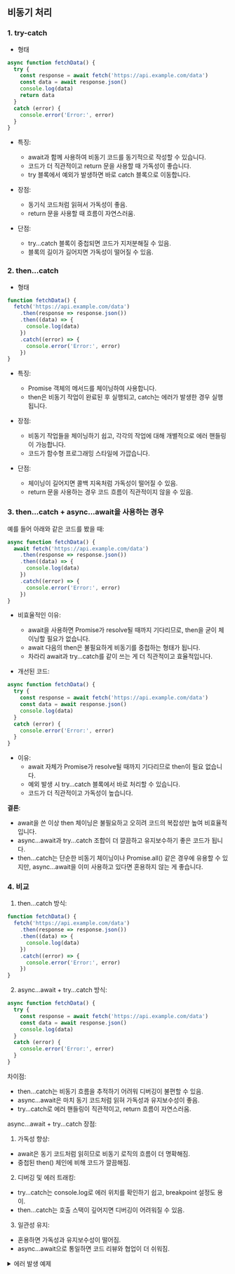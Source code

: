 ## 비동기 처리

### 1. try-catch
- 형태
```js
async function fetchData() {
  try {
    const response = await fetch('https://api.example.com/data')
    const data = await response.json()
    console.log(data)
    return data
  }
  catch (error) {
    console.error('Error:', error)
  }
}
```

- 특징:
  - await과 함께 사용하여 비동기 코드를 동기적으로 작성할 수 있습니다.
  - 코드가 더 직관적이고 return 문을 사용할 때 가독성이 좋습니다.
  - try 블록에서 예외가 발생하면 바로 catch 블록으로 이동합니다.

- 장점:
  - 동기식 코드처럼 읽혀서 가독성이 좋음.
  - return 문을 사용할 때 흐름이 자연스러움.

- 단점:
  - try...catch 블록이 중첩되면 코드가 지저분해질 수 있음.
  - 블록의 길이가 길어지면 가독성이 떨어질 수 있음.

### 2. then...catch
- 형태
```js
function fetchData() {
  fetch('https://api.example.com/data')
    .then(response => response.json())
    .then((data) => {
      console.log(data)
    })
    .catch((error) => {
      console.error('Error:', error)
    })
}
```
- 특징:
  - Promise 객체의 메서드를 체이닝하여 사용합니다.
  - then은 비동기 작업이 완료된 후 실행되고, catch는 에러가 발생한 경우 실행됩니다.

- 장점:
  - 비동기 작업들을 체이닝하기 쉽고, 각각의 작업에 대해 개별적으로 에러 핸들링이 가능합니다.
  - 코드가 함수형 프로그래밍 스타일에 가깝습니다.

- 단점:
  - 체이닝이 길어지면 콜백 지옥처럼 가독성이 떨어질 수 있음.
  - return 문을 사용하는 경우 코드 흐름이 직관적이지 않을 수 있음.

### 3. then...catch + async...await을 사용하는 경우
예를 들어 아래와 같은 코드를 봤을 때:
```js
async function fetchData() {
  await fetch('https://api.example.com/data')
    .then(response => response.json())
    .then((data) => {
      console.log(data)
    })
    .catch((error) => {
      console.error('Error:', error)
    })
}
```
- 비효율적인 이유:
  - await을 사용하면 Promise가 resolve될 때까지 기다리므로, then을 굳이 체이닝할 필요가 없습니다.
  - await 다음의 then은 불필요하게 비동기를 중첩하는 형태가 됩니다.
  - 차라리 await과 try...catch를 같이 쓰는 게 더 직관적이고 효율적입니다.

- 개선된 코드:
```js
async function fetchData() {
  try {
    const response = await fetch('https://api.example.com/data')
    const data = await response.json()
    console.log(data)
  }
  catch (error) {
    console.error('Error:', error)
  }
}
```
- 이유:
  - await 자체가 Promise가 resolve될 때까지 기다리므로 then이 필요 없습니다.
  - 예외 발생 시 try...catch 블록에서 바로 처리할 수 있습니다.
  - 코드가 더 직관적이고 가독성이 높습니다.

**결론**:
- await을 쓴 이상 then 체이닝은 불필요하고 오히려 코드의 복잡성만 높여 비효율적입니다.
- async...await과 try...catch 조합이 더 깔끔하고 유지보수하기 좋은 코드가 됩니다.
- then...catch는 단순한 비동기 체이닝이나 Promise.all() 같은 경우에 유용할 수 있지만, async...await을 이미 사용하고 있다면 혼용하지 않는 게 좋습니다.

### 4. 비교

1) then...catch 방식:
```js
function fetchData() {
  fetch('https://api.example.com/data')
    .then(response => response.json())
    .then((data) => {
      console.log(data)
    })
    .catch((error) => {
      console.error('Error:', error)
    })
}
```
2) async...await + try...catch 방식:
```js
async function fetchData() {
  try {
    const response = await fetch('https://api.example.com/data')
    const data = await response.json()
    console.log(data)
  }
  catch (error) {
    console.error('Error:', error)
  }
}
```
차이점:
- then...catch는 비동기 흐름을 추적하기 어려워 디버깅이 불편할 수 있음.
- async...await은 마치 동기 코드처럼 읽혀 가독성과 유지보수성이 좋음.
- try...catch로 에러 핸들링이 직관적이고, return 흐름이 자연스러움.

async...await + try...catch 장점:
1. 가독성 향상:
- await은 동기 코드처럼 읽히므로 비동기 로직의 흐름이 더 명확해짐.
- 중첩된 then() 체인에 비해 코드가 깔끔해짐.

2. 디버깅 및 에러 트래킹:
- try...catch는 console.log로 에러 위치를 확인하기 쉽고, breakpoint 설정도 용이.
- then...catch는 호출 스택이 깊어지면 디버깅이 어려워질 수 있음.

3. 일관성 유지:
- 혼용하면 가독성과 유지보수성이 떨어짐.
- async...await으로 통일하면 코드 리뷰와 협업이 더 쉬워짐.

<details>
<summary>에러 발생 예제</summary>

```js
fetch('https://api.example.com/data')
  .then(response => response.json())
  .then((data) => {
    console.log('Step 1:', data)
    return data.id
  })
  .then((id) => {
    console.log('Step 2:', id)
    return fetch(`https://api.example.com/detail/${id}`)
  })
  .then(detailResponse => detailResponse.json())
  .then((detailData) => {
    // 여기서 에러 발생
    console.log('Step 3:', detailData.nonExistentProperty.toUpperCase())
  })
  .catch((error) => {
    console.error('Error:', error)
  })
```
문제점:
- then 체인이 길어지면서 에러 발생 위치가 모호해짐.
- catch 블록에서는 단순히 에러 메시지만 출력되므로 어느 단계에서 에러가 발생했는지 확인하기 어려움.
특히 비동기 호출 스택 때문에 콜 스택 추적이 복잡해짐.

async...await + try...catch 사용 시 개선점:
```js
async function fetchData() {
  try {
    const response = await fetch('https://api.example.com/data')
    const data = await response.json()
    console.log('Step 1:', data)

    const id = data.id
    console.log('Step 2:', id)

    const detailResponse = await fetch(`https://api.example.com/detail/${id}`)
    const detailData = await detailResponse.json()

    // 여기서 에러 발생 시 try...catch에서 바로 잡힘
    console.log('Step 3:', detailData.nonExistentProperty.toUpperCase())
  }
  catch (error) {
    console.error('Error:', error)
  }
}
```
개선점:
- 에러 발생 위치가 명확합니다. 에러가 발생하면 catch 블록에서 처리되지만 코드 흐름을 보면 어느 await에서 에러가 발생했는지 쉽게 파악할 수 있습니다.
- try 블록 안에서 console.log 위치를 보면 디버깅 포인트가 명확해집니다.
- await 자체가 Promise의 resolve를 기다리므로 비동기 호출 스택 문제 없이 동기 코드처럼 디버깅할 수 있습니다.
- return 흐름이 명확해지고 then 체인이 없어서 가독성이 크게 향상됩니다.

결론
- then...catch는 체인이 길어질수록 디버깅이 어려워지는 단점이 있음.
- async...await + try...catch는 비동기 호출 스택 문제 없이 디버깅이 직관적이고 유지보수가 쉬움.
- 디버깅 경험의 차이를 강조하며 가독성과 생산성 향상 관점에서 교육하면 설득력이 커집니다.
</details>
